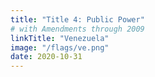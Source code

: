 ```yaml
---
title: "Title 4: Public Power"
# with Amendments through 2009
linkTitle: "Venezuela"
image: "/flags/ve.png"
date: 2020-10-31
---
```

